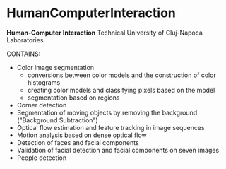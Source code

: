 # HumanComputerInteraction
**Human-Computer Interaction** Technical University of Cluj-Napoca Laboratories

CONTAINS:
- Color image segmentation 
   - conversions between color models and the construction of color histograms
   - creating color models and classifying pixels based on the model
   - segmentation based on regions
- Corner detection
- Segmentation of moving objects by removing the background ("Background Subtraction")
- Optical flow estimation and feature tracking in image sequences
- Motion analysis based on dense optical flow
- Detection of faces and facial components
- Validation of facial detection and facial components on seven images
- People detection
